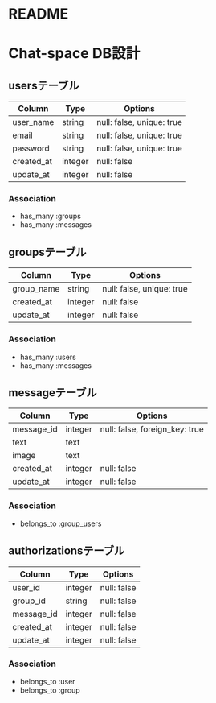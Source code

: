 # README

# Chat-space DB設計

## usersテーブル
|Column|Type|Options|
|------|----|-------|
|user_name|string|null: false, unique: true|
|email|string|null: false, unique: true|
|password|string|null: false, unique: true|
|created_at|integer|null: false|
|update_at|integer|null: false|

### Association
- has_many :groups
- has_many :messages


## groupsテーブル
|Column|Type|Options|
|------|----|-------|
|group_name|string|null: false, unique: true|
|created_at|integer|null: false|
|update_at|integer|null: false|

### Association
- has_many :users
- has_many :messages


## messageテーブル
|Column|Type|Options|
|------|----|-------|
|message_id|integer|null: false, foreign_key: true|
|text|text||
|image|text||
|created_at|integer|null: false|
|update_at|integer|null: false|

### Association
- belongs_to :group_users


## authorizationsテーブル
|Column|Type|Options|
|------|----|-------|
|user_id|integer|null: false|
|group_id|string|null: false|
|message_id|integer|null: false|
|created_at|integer|null: false|
|update_at|integer|null: false|

### Association
- belongs_to :user
- belongs_to :group